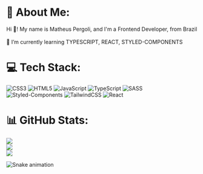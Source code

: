 # 💫 About Me:
Hi 👋! My name is Matheus Pergoli, and I'm a Frontend Developer, from Brazil<br><br>🌱 I’m currently learning TYPESCRIPT, REACT, STYLED-COMPONENTS<br>


# 💻 Tech Stack:
![CSS3](https://img.shields.io/badge/css3-%231572B6.svg?style=for-the-badge&logo=css3&logoColor=white) ![HTML5](https://img.shields.io/badge/html5-%23E34F26.svg?style=for-the-badge&logo=html5&logoColor=white) ![JavaScript](https://img.shields.io/badge/javascript-%23323330.svg?style=for-the-badge&logo=javascript&logoColor=%23F7DF1E) ![TypeScript](https://img.shields.io/badge/typescript-%23007ACC.svg?style=for-the-badge&logo=typescript&logoColor=white) ![SASS](https://img.shields.io/badge/SASS-hotpink.svg?style=for-the-badge&logo=SASS&logoColor=white) ![Styled-Components](https://img.shields.io/badge/styled--components-DB7093?style=for-the-badge&logo=styled-components&logoColor=white) ![TailwindCSS](https://img.shields.io/badge/Tailwind_CSS-38B2AC?style=for-the-badge&logo=tailwind-css&logoColor=white) ![React](https://img.shields.io/badge/react-%2320232a.svg?style=for-the-badge&logo=react&logoColor=%2361DAFB)
# 📊 GitHub Stats:
![](https://github-readme-stats.vercel.app/api?username=matheuspergoli&theme=dark&hide_border=false&include_all_commits=true&count_private=false)<br/>
![](https://github-readme-streak-stats.herokuapp.com/?user=matheuspergoli&theme=dark&hide_border=false)<br/>
![](https://github-readme-stats.vercel.app/api/top-langs/?username=matheuspergoli&theme=dark&hide_border=false&include_all_commits=true&count_private=false&layout=compact)

![Snake animation](https://github.com/matheuspergoli/matheuspergoli/blob/output/github-contribution-grid-snake.svg)
